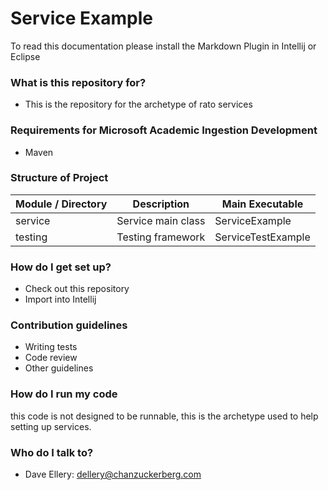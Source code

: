 # Service Example #

To read this documentation please install the Markdown Plugin in Intellij or Eclipse

### What is this repository for? ###

* This is the repository for the archetype of rato services

### Requirements for Microsoft Academic Ingestion Development ###
* Maven

### Structure of Project ###

|Module / Directory   |Description                |Main Executable             |
|---------------------|---------------------------|----------------------------|
|service              |Service main class         |ServiceExample              |
|testing              |Testing framework          |ServiceTestExample          |

### How do I get set up? ###

* Check out this repository
* Import into Intellij

### Contribution guidelines ###

* Writing tests
* Code review
* Other guidelines

### How do I run my code ###
this code is not designed to be runnable, this is the archetype used to help setting up services.


### Who do I talk to? ###

* Dave Ellery: dellery@chanzuckerberg.com